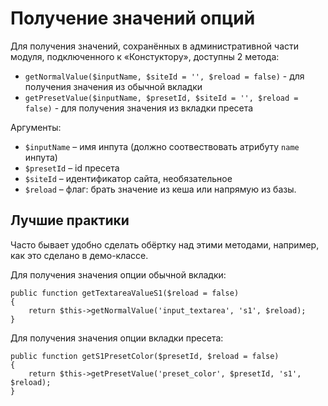 # Получение значений опций
Для получения значений, сохранённых в административной части модуля, подключенного к «Констуктору», доступны 2 метода:
* `getNormalValue($inputName, $siteId = '', $reload = false)` - для получения значения из обычной вкладки
* `getPresetValue($inputName, $presetId, $siteId = '', $reload = false)` - для получения значения из вкладки пресета

Аргументы:
* `$inputName` – имя инпута (должно соотвествовать атрибуту `name` инпута)
* `$presetId` – id пресета
* `$siteId` – идентификатор сайта, необязательное
* `$reload` – флаг: брать значение из кеша или напрямую из базы.

## Лучшие практики
Часто бывает удобно сделать обёртку над этими методами, например, как это сделано в демо-классе. 

Для получения значения опции обычной вкладки:
	
	public function getTextareaValueS1($reload = false)
	{
	    return $this->getNormalValue('input_textarea', 's1', $reload);
	}
Для получения значения опции вкладки пресета:

	public function getS1PresetColor($presetId, $reload = false)
	{
	    return $this->getPresetValue('preset_color', $presetId, 's1', $reload);
	}